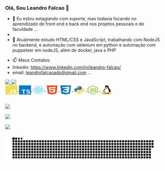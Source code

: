### Olá, Sou Leandro Falcao 👋

<!--
**leandro-falcao/leandro-falcao** is a ✨ _special_ ✨ repository because its `README.md` (this file) appears on your GitHub profile.

Here are some ideas to get you started:
-->
- 🔭 Eu estou estagiando com suporte, mas todavia focando no aprendizado de front end e back end nos projetos pessoais e de faculdade  ...
- 
- 🌱 Atualmente estudo HTML/CSS e JavaScript, trabalhando com NodeJS no backend, e automação com selenium em python e automação com puppeteer em nodeJS, além de docker, java e PHP
<!--
- 👯 I’m looking to collaborate on ...
- 🤔 I’m looking for help with ...
- 💬 Ask me about ...
-->
- 📫 Meus Contatos: 
- linkedin: https://www.linkedin.com/in/leandro-falcao/ 
- email: leandrofalcaoads@gmail.com ...
<!--
- 😄 Pronouns: ...
- ⚡ Fun fact: ...
-->
 <div>
  <a href="https://github.com/leandro-falcao">
  <img height="170em" src="https://github-readme-stats.vercel.app/api?username=leandro-falcao&show_icons=true&theme=tokyonight&include_all_commits=true&count_private=true"/>
  <img height="150em" src="https://github-readme-stats.vercel.app/api/top-langs/?username=leandro-falcao&layout=compact&langs_count=9&theme=dracula"/>
</div>
  <div style="display: inline_block">
  <img align="center" alt="le-js" height="30" width="40" src="https://raw.githubusercontent.com/devicons/devicon/master/icons/javascript/javascript-plain.svg">
  <img align="center" alt="le-ts" height="30" width="40" src="https://raw.githubusercontent.com/devicons/devicon/master/icons/typescript/typescript-plain.svg">
  <img align="center" alt="le-react" height="30" width="40" src="https://raw.githubusercontent.com/devicons/devicon/master/icons/react/react-original.svg">
  <img align="center" alt="le-HTML" height="30" width="40" src="https://raw.githubusercontent.com/devicons/devicon/master/icons/html5/html5-original.svg">
  <img align="center" alt="le-CSS" height="30" width="40" src="https://raw.githubusercontent.com/devicons/devicon/master/icons/css3/css3-original.svg">
  <img align="center" alt="le-Python" height="30" width="40" src="https://raw.githubusercontent.com/devicons/devicon/master/icons/python/python-original.svg">
  <img align="center" alt="le-node" height="30" width="40" src="https://raw.githubusercontent.com/devicons/devicon/master/icons/nodejs/nodejs-original.svg">
  <img align="center" alt="le-linux" height= "30" width="40" src="https://raw.githubusercontent.com/devicons/devicon/master/icons/linux/linux-original.svg">
</div>
  
  ##
  
  <div>
 	 
 
  
   <a href="https://discord.gg/G9GPg5SA75" target="_blank"><img src="https://img.shields.io/badge/Discord-7289DA?style=for-the-badge&logo=discord&logoColor=white" target="_blank"></a> 
   
  <a href = "mailto:leandrofalcaoads@gmail.com"><img src="https://img.shields.io/badge/-Gmail-%23333?style=for-the-badge&logo=gmail&logoColor=white" target="_blank"></a>
  
   <a href="https://www.linkedin.com/in/rafaella-ballerini-45875016a" target="_blank"><img src="https://img.shields.io/badge/-LinkedIn-%230077B5?style=for-the-badge&logo=linkedin&logoColor=white" target="_blank"></a> 
 
  ![Snake animation](https://github.com/leandro-falcao/leandro-falcao/blob/output/github-contribution-grid-snake.svg)
 
</div>
